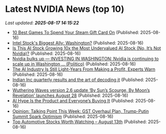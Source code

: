 # Latest NVIDIA News (top 10)
_Last updated: **2025-08-17 14:15:22**_

- [10 Best Games To Spend Your Steam Gift Card On](https://www.bgr.com/1939920/best-games-for-steam-gift-card/) (Published: 2025-08-16)
- [Intel Stock's Biggest Ally: Washington?](https://www.forbes.com/sites/greatspeculations/2025/08/16/intel-stocks-biggest-ally-washington/) (Published: 2025-08-16)
- [Is This AI Stock Growing 10x the Most Undervalued AI Stock (No, It’s Not Nvidia)?](https://biztoc.com/x/0d27cd3bc65936a5) (Published: 2025-08-16)
- [Nvidia bulks up — INVESTING IN WASHINGTON: Nvidia is continuing to scale up in Washington ... (Politico)](https://www.memeorandum.com/250816/p21) (Published: 2025-08-16)
- [The AI Industry Is Still Light-Years From Making a Profit, Experts Warn](https://futurism.com/ai-far-away-profit-experts-warn) (Published: 2025-08-16)
- [Indian Inc quarterly results and the art of decoding it](https://www.thehindubusinessline.com/portfolio/indian-inc-quarterly-results-and-the-art-of-decoding-it/article69936708.ece) (Published: 2025-08-16)
- [Wuthering Waves version 2.6 update ‘By Sun’s Scourge, By Moon’s Revelation’ launches August 28](https://www.gematsu.com/2025/08/wuthering-waves-version-2-6-update-by-suns-scourge-by-moons-revelation-launches-august-28) (Published: 2025-08-16)
- [AI Hype Is the Product and Everyone’s Buying It](https://truthout.org/articles/ai-hype-is-the-product-and-everyones-buying-it/) (Published: 2025-08-16)
- [Opinion: Talking Point This Week: GST Overhaul Plan, Trump-Putin Summit Spark Optimism](https://www.ndtvprofit.com/opinion/talking-point-this-week-gst-overhaul-plan-trump-putin-summit-spark-optimism) (Published: 2025-08-16)
- [Top Automotive Stocks Worth Watching – August 13th](https://www.etfdailynews.com/2025/08/16/top-automotive-stocks-worth-watching-august-13th/) (Published: 2025-08-16)

